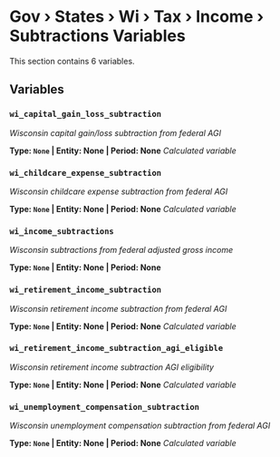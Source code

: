 # Gov › States › Wi › Tax › Income › Subtractions Variables

This section contains 6 variables.

## Variables

### `wi_capital_gain_loss_subtraction`
*Wisconsin capital gain/loss subtraction from federal AGI*

**Type: `None` | Entity: None | Period: None**
*Calculated variable*

### `wi_childcare_expense_subtraction`
*Wisconsin childcare expense subtraction from federal AGI*

**Type: `None` | Entity: None | Period: None**
*Calculated variable*

### `wi_income_subtractions`
*Wisconsin subtractions from federal adjusted gross income*

**Type: `None` | Entity: None | Period: None**

### `wi_retirement_income_subtraction`
*Wisconsin retirement income subtraction from federal AGI*

**Type: `None` | Entity: None | Period: None**
*Calculated variable*

### `wi_retirement_income_subtraction_agi_eligible`
*Wisconsin retirement income subtraction AGI eligibility*

**Type: `None` | Entity: None | Period: None**
*Calculated variable*

### `wi_unemployment_compensation_subtraction`
*Wisconsin unemployment compensation subtraction from federal AGI*

**Type: `None` | Entity: None | Period: None**
*Calculated variable*
